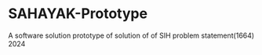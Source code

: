 # SAHAYAK-Prototype
A software solution prototype of solution of of SIH problem statement(1664) 2024
